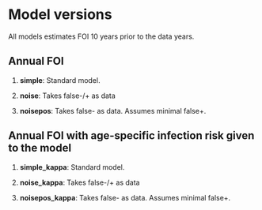
# Model versions

All models estimates FOI 10 years prior to the data years.

## Annual FOI

1. **simple**: Standard model.

1. **noise**: Takes false-/+ as data

1. **noisepos**: Takes false- as data. Assumes minimal false+.


## Annual FOI with age-specific infection risk given to the model

1. **simple_kappa**: Standard model.

1. **noise_kappa**: Takes false-/+ as data

1. **noisepos_kappa**: Takes false- as data. Assumes minimal false+.
